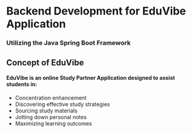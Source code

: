 # Backend Development for EduVibe Application
### Utilizing the Java Spring Boot Framework

## Concept of EduVibe
#### EduVibe is an online Study Partner Application designed to assist students in:
- Concentration enhancement
- Discovering effective study strategies
- Sourcing study materials
- Jotting down personal notes
- Maximizing learning outcomes
